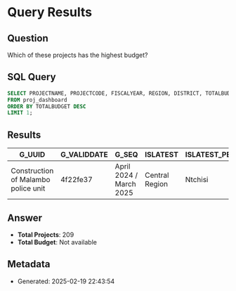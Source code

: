 # Query Results

## Question
Which of these projects has the highest budget?

## SQL Query
```sql
SELECT PROJECTNAME, PROJECTCODE, FISCALYEAR, REGION, DISTRICT, TOTALBUDGET, PROJECTSTATUS, PROJECTSECTOR 
FROM proj_dashboard 
ORDER BY TOTALBUDGET DESC 
LIMIT 1;
```

## Results
| G_UUID | G_VALIDDATE | G_SEQ | ISLATEST | ISLATEST_PENDING | ISLATEST_APPROVED | G_CONTEXT | G_COMMUNITYID |
| --- | --- | --- | --- | --- | --- | --- | --- |
| Construction of Malambo police unit | 4f22fe37 | April 2024 / March 2025 | Central Region | Ntchisi | 449,177,950 | Implementation: On track or Implementation: Delayed | Community security initiatives |


## Answer
* **Total Projects**: 209
* **Total Budget**: Not available

## Metadata
- Generated: 2025-02-19 22:43:54
